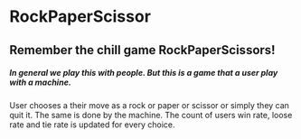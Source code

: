 # RockPaperScissor

## Remember the chill game RockPaperScissors!

##### In general we play this with people. But this is a game that a user play with a machine.

User chooses a their move as a rock or paper or scissor or simply they can quit it.
The same is done by the machine. 
The count of users win rate, loose rate and tie rate is updated for every choice.

